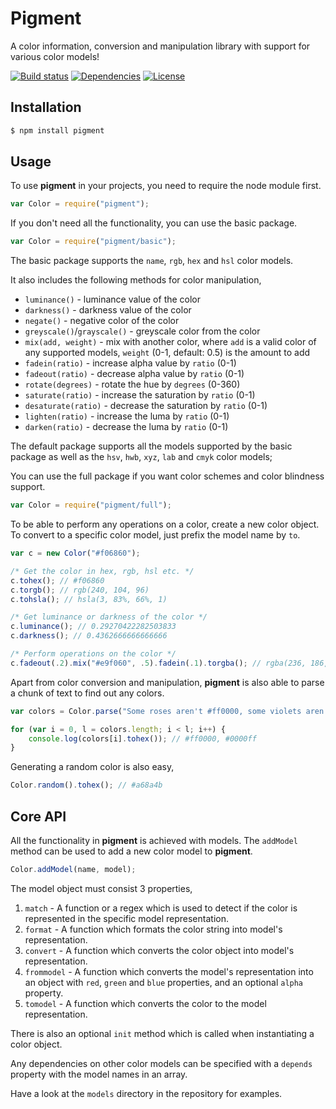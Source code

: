 # Pigment
A color information, conversion and manipulation library with support for various color models!

[![Build status](https://travis-ci.org/satya164/pigment.svg?branch=master)](https://travis-ci.org/satya164/pigment)
[![Dependencies](https://david-dm.org/satya164/pigment.svg)](https://david-dm.org/satya164/pigment)
[![License](https://img.shields.io/npm/l/pigment.svg)](http://opensource.org/licenses/mit-license.php)

## Installation
```sh
$ npm install pigment
```

## Usage
To use **pigment** in your projects, you need to require the node module first.

```javascript
var Color = require("pigment");
```

If you don't need all the functionality, you can use the basic package.

```javascript
var Color = require("pigment/basic");
```

The basic package supports the `name`, `rgb`, `hex` and `hsl` color models.

It also includes the following methods for color manipulation,

* `luminance()` - luminance value of the color
* `darkness()` - darkness value of the color
* `negate()` - negative color of the color
* `greyscale()`/`grayscale()` - greyscale color from the color
* `mix(add, weight)` - mix with another color, where `add` is a valid color of any supported models, `weight`  (0-1, default: 0.5) is the amount to add
* `fadein(ratio)` - increase alpha value by `ratio` (0-1)
* `fadeout(ratio)` - decrease alpha value by `ratio` (0-1)
* `rotate(degrees)` - rotate the hue by `degrees` (0-360)
* `saturate(ratio)` - increase the saturation by `ratio` (0-1)
* `desaturate(ratio)` - decrease the saturation by `ratio` (0-1)
* `lighten(ratio)` - increase the luma by `ratio` (0-1)
* `darken(ratio)` - decrease the luma by `ratio` (0-1)

The default package supports all the models supported by the basic package as well as the `hsv`, `hwb`, `xyz`, `lab` and `cmyk` color models;

You can use the full package if you want color schemes and color blindness support.

```javascript
var Color = require("pigment/full");
```

To be able to perform any operations on a color, create a new color object. To convert to a specific color model, just prefix the model name by `to`.

```javascript
var c = new Color("#f06860");

/* Get the color in hex, rgb, hsl etc. */
c.tohex(); // #f06860
c.torgb(); // rgb(240, 104, 96)
c.tohsla(); // hsla(3, 83%, 66%, 1)

/* Get luminance or darkness of the color */
c.luminance(); // 0.29270422282503833
c.darkness(); // 0.4362666666666666

/* Perform operations on the color */
c.fadeout(.2).mix("#e9f060", .5).fadein(.1).torgba(); // rgba(236, 186, 96, 0.99)
```

Apart from color conversion and manipulation, **pigment** is also able to parse a chunk of text to find out any colors.

```javascript
var colors = Color.parse("Some roses aren't #ff0000, some violets aren't rgb(0, 0, 255), nobody's wrong, except maybe you!")

for (var i = 0, l = colors.length; i < l; i++) {
	console.log(colors[i].tohex()); // #ff0000, #0000ff
}
```

Generating a random color is also easy,

```javascript
Color.random().tohex(); // #a68a4b
```

## Core API
All the functionality in **pigment** is achieved with models. The `addModel` method can be used to add a new color model to **pigment**.

```javascript
Color.addModel(name, model);
```

The model object must consist 3 properties,

1. `match` - A function or a regex which is used to detect if the color is represented in the specific model representation.
2. `format` - A function which formats the color string into model's representation.
3. `convert` - A function which converts the color object into model's representation.
4. `frommodel` - A function which converts the model's representation into an object with `red`, `green` and `blue` properties, and an optional `alpha` property.
5. `tomodel` - A function which converts the color to the model representation.

There is also an optional `init` method which is called when instantiating a color object.

Any dependencies on other color models can be specified with a `depends` property with the model names in an array.

Have a look at the `models` directory in the repository for examples.

